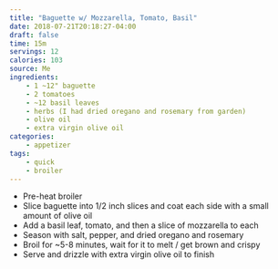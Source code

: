 ```yaml
---
title: "Baguette w/ Mozzarella, Tomato, Basil"
date: 2018-07-21T20:18:27-04:00
draft: false
time: 15m
servings: 12
calories: 103
source: Me
ingredients:
    - 1 ~12" baguette
    - 2 tomatoes
    - ~12 basil leaves
    - herbs (I had dried oregano and rosemary from garden)
    - olive oil
    - extra virgin olive oil
categories:
    - appetizer
tags:
    - quick
    - broiler
---
```


* Pre-heat broiler
* Slice baguette into 1/2 inch slices and coat each side with a small amount of olive oil
* Add a basil leaf, tomato, and then a slice of mozzarella to each
* Season with salt, pepper, and dried oregano and rosemary
* Broil for ~5-8 minutes, wait for it to melt / get brown and crispy
* Serve and drizzle with extra virgin olive oil to finish
